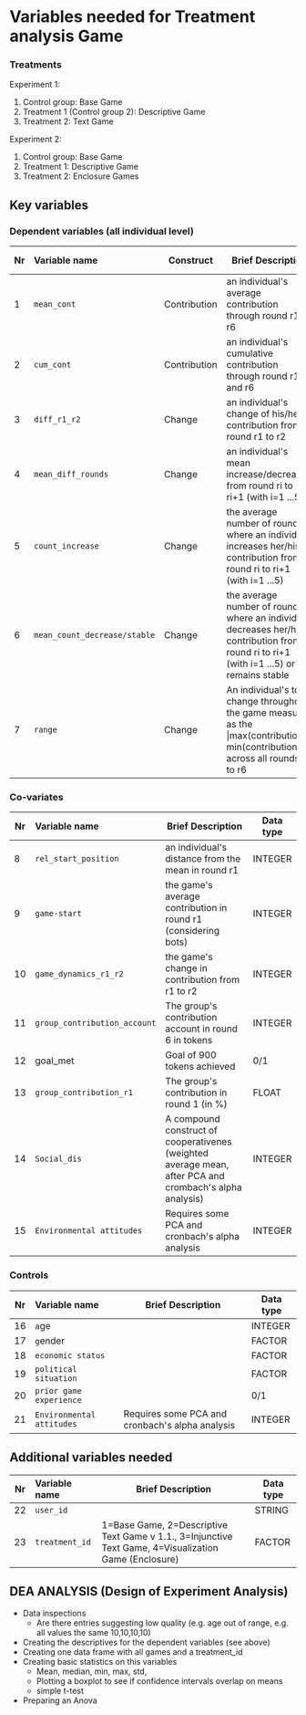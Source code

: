 # Variables needed for Treatment analysis Game



### Treatments

Experiment 1: 

1. Control group: Base Game
2. Treatment 1 (Control group 2): Descriptive Game
3. Treatment 2: Text Game

Experiment 2: 

1. Control group: Base Game
2. Treatment 1: Descriptive Game
3. Treatment 2: Enclosure Games



## Key variables

### Dependent variables (all individual level)



| Nr   | Variable name                | Construct    | Brief Description                                            | Data type |
| ---- | :--------------------------- | ------------ | ------------------------------------------------------------ | --------- |
| 1    | `mean_cont`                  | Contribution | an individual's average contribution through round r1 to r6  | FLOAT     |
| 2    | `cum_cont`                   | Contribution | an individual's cumulative contribution through round r1 and r6 | INTEGER   |
| 3    | `diff_r1_r2`                 | Change       | an individual's change of his/her contribution from round r1 to r2 | INTEGER   |
| 4    | `mean_diff_rounds`           | Change       | an individual's mean increase/decrease from round ri to ri+1 (with i=1 ...5) | FLOAT     |
| 5    | `count_increase`             | Change       | the average number of rounds where an individual increases her/his contribution from round ri to ri+1 (with i=1 ...5) | FLOAT     |
| 6    | `mean_count_decrease/stable` | Change       | the average number of rounds where an individual decreases her/his contribution from round ri to ri+1 (with i=1 ...5) or remains stable | FLOAT     |
| 7    | `range`                      | Change       | An individual's total change throughout the game measured as the \|max(contribution)- min(contribution)\| across all rounds r1 to r6 | INTEGER   |



### Co-variates

| Nr   | Variable name                | Brief Description                                            | Data type |
| ---- | :--------------------------- | ------------------------------------------------------------ | --------- |
| 8    | `rel_start_position`         | an individual's distance from the mean in round r1           | INTEGER   |
| 9    | `game-start`                 | the game's average contribution in round r1 (considering bots) | INTEGER   |
| 10   | `game_dynamics_r1_r2`        | the game's change in contribution from r1 to r2              | INTEGER   |
| 11   | `group_contribution_account` | The group's contribution account in round 6 in tokens        | INTEGER   |
| 12   | goal_met                     | Goal of 900 tokens achieved                                  | 0/1       |
| 13   | `group_contribution_r1`      | The group's contribution in round 1 (in %)                   | FLOAT     |
| 14   | `Social_dis`                 | A compound construct of cooperativenes (weighted average mean, after PCA and crombach's alpha analysis) | INTEGER   |
| 15   | `Environmental attitudes`    | Requires some PCA and cronbach's alpha analysis              | INTEGER   |

### Controls



| Nr   | Variable name             | Brief Description                               | Data type |
| ---- | :------------------------ | ----------------------------------------------- | --------- |
| 16   | `a`ge                     |                                                 | INTEGER   |
| 17   | `g`ender                  |                                                 | FACTOR    |
| 18   | `economic status`         |                                                 | FACTOR    |
| 19   | `political situation`     |                                                 | FACTOR    |
| 20   | `prior game experience`   |                                                 | 0/1       |
| 21   | `Environmental attitudes` | Requires some PCA and cronbach's alpha analysis | INTEGER   |



## Additional variables needed



| Nr   | Variable name  | Brief Description                                            | Data type |
| ---- | :------------- | ------------------------------------------------------------ | --------- |
| 22   | `user_id`      |                                                              | STRING    |
| 23   | `treatment_id` | 1=Base Game, 2=Descriptive Text Game v 1.1., 3=Injunctive Text Game, 4=Visualization Game (Enclosure) | FACTOR    |



## DEA ANALYSIS  (Design of Experiment Analysis)

* Data inspections
  * Are there entries suggesting low quality (e.g. age out of range, e.g. all values the same 10,10,10,10)
* Creating the descriptives for the dependent variables (see above)
* Creating one data frame with all games and a treatment_id
* Creating basic statistics on this variables
  * Mean, median, min, max, std, 
  * Plotting a boxplot to see if confidence intervals overlap on means
  * simple t-test
* Preparing an Anova